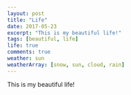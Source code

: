 ```yaml
---
layout: post
title: "Life"
date: 2017-05-23
excerpt: "This is my beautiful life!"
tags: [beautiful, life]
life: true
comments: true
weather: sun
weatherArray: [snow, sun, cloud, rain]
---
```


This is my beautiful life!